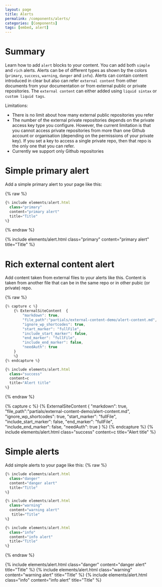 ```yaml
---
layout: page
title: Alerts
permalink: /components/alerts/
categories: [Components]
tags: [embed, alert]
---
```


# Summary
Learn how to add `alert` blocks to your content. You can add both `simple` and `rich` alerts. Alerts can be of different types as shown by the colors (`primary`, `success`, `warning`, `danger` and `info`). Alerts can contain content introduced in clear but also can refer `external content` from other documents from your documentation or from external public or private repositories. The `external content` can either added using `liquid sintax` or `custom liquid tags`.

Limitations: 
- There is no limit about how many external public repositories you refer
- The number of the external private repositories depends on the private access key type you configure. However, the current limitation is that you cannot access private repositories from more than one Github account or organisation (depending on the permissions of your private key). If you set a key to access a single private repo, then that repo is the only one that you can refer.
- Currently we support only Github repositories


# Simple primary alert
Add a simple primary alert to your page like this:

{% raw %}
```javascript
{% include elements/alert.html 
  class="primary" 
  content="primary alert" 
  title="Title" 
%}
```
{% endraw %}

{% include elements/alert.html class="primary" content="primary alert" title="Title" %}

# Rich external content alert
Add content taken from external files to your alerts like this. Content is taken from another file that can be in the same repo or in other pubic (or private) repo.

{% raw %}
```javascript
{% capture c %}
    {% ExternalSiteContent  {
        "markdown": true,
        "file_path":"partials/external-content-demo/alert-content.md", 
        "ignore_wp_shortcodes": true, 
        "start_marker": "fullFile", 
        "include_start_marker": false,
        "end_marker": "fullFile",
        "include_end_marker": false,
        "needAuth": true 
    } 
    %}
{% endcapture %}

{% include elements/alert.html 
  class="success" 
  content=c 
  title="Alert title" 
%}
```
{% endraw %}

{% capture c %}
  {% ExternalSiteContent  {
        "markdown": true,
        "file_path":"partials/external-content-demo/alert-content.md", 
        "ignore_wp_shortcodes": true, 
        "start_marker": "fullFile", 
        "include_start_marker": false,
        "end_marker": "fullFile",
        "include_end_marker": false,
        "needAuth": true 
    } 
  %}
{% endcapture %}
{% include elements/alert.html class="success" content=c title="Alert title" %}

# Simple alerts
Add simple alerts to your page like this:
{% raw %}
```javascript
{% include elements/alert.html 
  class="danger" 
  content="danger alert" 
  title="Title" 
%}

{% include elements/alert.html 
  class="warning" 
  content="warning alert"
   title="Title" 
%}

{% include elements/alert.html 
  class="info" 
  content="info alert" 
  title="Title" 
%}
```
{% endraw %}

{% include elements/alert.html class="danger" content="danger alert" title="Title" %}
{% include elements/alert.html class="warning" content="warning alert" title="Title" %}
{% include elements/alert.html class="info" content="info alert" title="Title" %}